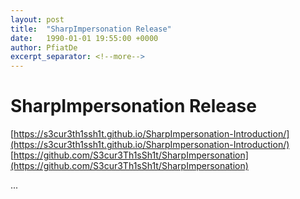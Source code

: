 ```yaml
---
layout: post
title:  "SharpImpersonation Release"
date:   1990-01-01 19:55:00 +0000
author: PfiatDe
excerpt_separator: <!--more-->
---
```


# SharpImpersonation Release
[https://s3cur3th1ssh1t.github.io/SharpImpersonation-Introduction/](https://s3cur3th1ssh1t.github.io/SharpImpersonation-Introduction/)
[https://github.com/S3cur3Th1sSh1t/SharpImpersonation](https://github.com/S3cur3Th1sSh1t/SharpImpersonation)

...
<!--more-->
